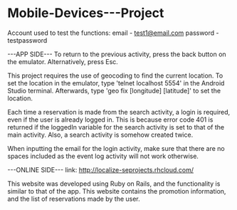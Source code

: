 # Mobile-Devices---Project 
Account used to test the functions:
email - test1@email.com
password - testpassword

---APP SIDE---
To return to the previous activity, press the back button on the emulator.  Alternatively, press Esc.

This project requires the use of geocoding to find the current location.  To set the location in the emulator, type 'telnet localhost 5554' in the Android Studio terminal.  Afterwards, type 'geo fix [longitude] [latitude]' to set the location.

Each time a reservation is made from the search activity, a login is required, even if the user is already logged in.  This is because error code 401 is returned if the loggedIn variable for the search activity is set to that of the main activity.  Also, a search activity is somehow created twice.

When inputting the email for the login activity, make sure that there are no spaces included as the event log activity will not work otherwise.

---ONLINE SIDE---
link: http://localize-seprojects.rhcloud.com/

This website was developed using Ruby on Rails, and the functionality is similar to that of the app.  This website contains the promotion information, and the list of reservations made by the user.